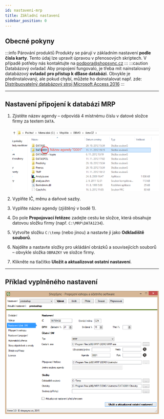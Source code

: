 ```yaml
---
id: nastaveni-mrp
title: Základní nastavení
sidebar_position: 0
---
```


## Obecné pokyny

:::info Párování produktů
Produkty se párují v základním nastavení **podle čísla karty**. Tento údaj lze upravit úpravou v přenosových skriptech.
V případě potřeby nás kontaktujte na [podpora@shopsync.cz](mailto:podpora@shopsync.cz)
:::
:::caution Databázový ovladač
Aby propojení fungovalo, je třeba mít nainstalovaný databázový **ovladač pro přístup k dBase databázi**.
Obvykle je předinstalovaný, ale pokud chybí, můžete ho doinstalovat např. zde:
[Distribuovatelný databázový stroj Microsoft Access 2016](https://www.microsoft.com/cs-cz/download/details.aspx?id=54920&msockid=010bf52cded26ad13f82e0e9df906b2c)
:::

---

## Nastavení připojení k databázi MRP

1. Zjistěte název agendy – odpovídá 4 místnému číslu v datové složce firmy za textem `DATA`.

   ![](assets/20250527_142635_mrp1.png)
2. Vyplňte IČ, měnu a daňové sazby.
3. Vyplňte název agendy (zjištěný v bodě 1).
4. Do pole **Propojovací řetězec** zadejte cestu ke složce, která obsahuje datovou složku firmy (např. `C:\MRP\DATA1234`).
5. Vytvořte složku `C:\temp` (nebo jinou) a nastavte ji jako **Odkladiště souborů**.
6. Najděte a nastavte složky pro ukládání obrázků a souvisejících souborů – obvykle složka `OBRAZKY` ve složce firmy.
7. Klikněte na tlačítko **Uložit a aktualizovat ostatní nastavení**.

---

## Příklad vyplněného nastavení


![](assets/20250527_142647_mrp2.png)
